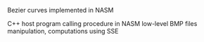 Bezier curves implemented in NASM

C++ host program calling procedure in NASM
low-level BMP files manipulation, computations using SSE